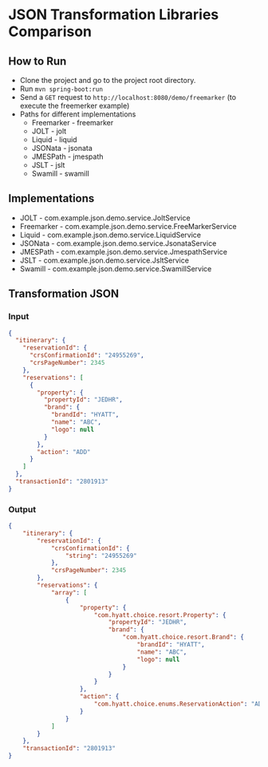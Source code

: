 # JSON Transformation Libraries Comparison

## How to Run
* Clone the project and go to the project root directory.
* Run `mvn spring-boot:run`
* Send a `GET` request to `http://localhost:8080/demo/freemarker` (to execute the freemerker example)
* Paths for different implementations
    * Freemarker - freemarker
    * JOLT - jolt
    * Liquid - liquid
    * JSONata - jsonata
    * JMESPath - jmespath
    * JSLT - jslt
    * Swamill - swamill
## Implementations
* JOLT - com.example.json.demo.service.JoltService
* Freemarker - com.example.json.demo.service.FreeMarkerService
* Liquid - com.example.json.demo.service.LiquidService
* JSONata - com.example.json.demo.service.JsonataService
* JMESPath - com.example.json.demo.service.JmespathService
* JSLT - com.example.json.demo.service.JsltService
* Swamill - com.example.json.demo.service.SwamillService

## Transformation JSON

### Input

```json
{
  "itinerary": {
    "reservationId": {
      "crsConfirmationId": "24955269",
      "crsPageNumber": 2345
    },
    "reservations": [
      {
        "property": {
          "propertyId": "JEDHR",
          "brand": {
            "brandId": "HYATT",
            "name": "ABC",
            "logo": null
          }
        },
        "action": "ADD"
      }
    ]
  },
  "transactionId": "2801913"
}
```

### Output

```json
{
    "itinerary": {
        "reservationId": {
            "crsConfirmationId": {
                "string": "24955269"
            },
            "crsPageNumber": 2345
        },
        "reservations": {
            "array": [
                {
                    "property": {
                        "com.hyatt.choice.resort.Property": {
                            "propertyId": "JEDHR",
                            "brand": {
                                "com.hyatt.choice.resort.Brand": {
                                    "brandId": "HYATT",
                                    "name": "ABC",
                                    "logo": null
                                }
                            }
                        }
                    },
                    "action": {
                        "com.hyatt.choice.enums.ReservationAction": "ADD"
                    }
                }
            ]
        }
    },
    "transactionId": "2801913"
}
```